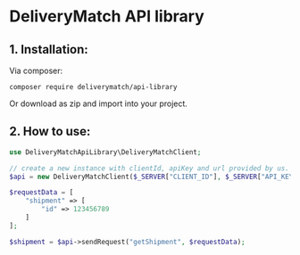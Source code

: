 # DeliveryMatch API library

## 1. Installation:

Via composer:

```shell
composer require deliverymatch/api-library
```

Or download as zip and import into your project.

## 2. How to use:

```php
use DeliveryMatchApiLibrary\DeliveryMatchClient;

// create a new instance with clientId, apiKey and url provided by us.
$api = new DeliveryMatchClient($_SERVER["CLIENT_ID"], $_SERVER["API_KEY"], $_SERVER["URL"]);

$requestData = [
    "shipment" => [
        "id" => 123456789
    ] 
];

$shipment = $api->sendRequest("getShipment", $requestData);
```